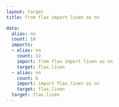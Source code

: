 ```yaml
---
layout: target
title: from flax import linen as nn

data:
  alias: nn
  count: 18
  imports:
  - alias: nn
    count: 12
    import: from flax import linen as nn
    target: flax.linen
  - alias: nn
    count: 6
    import: import flax.linen as nn
    target: flax.linen
  target: flax.linen
---
```

